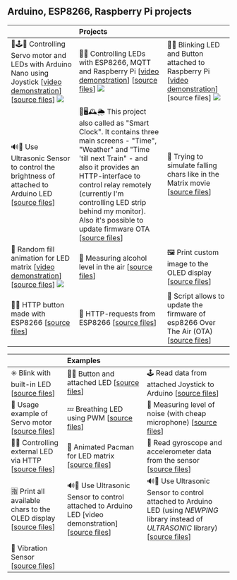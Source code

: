 ## Arduino, ESP8266, Raspberry Pi projects

|      |   Projects   | |
| :------------- | :------------- | :------------- |
| 📡🕹🚨 Controlling Servo motor and LEDs with Arduino Nano using Joystick [[video demonstration](https://youtu.be/dMZIztaue5U)] [[source files](servo_leds/servo_leds.ino)] [![](https://img.youtube.com/vi/dMZIztaue5U/0.jpg)](https://youtu.be/dMZIztaue5U)       | 🚥🔘 Controlling LEDs with ESP8266, MQTT and Raspberry Pi [[video demonstration](https://youtu.be/Odutzy32P4A)] [[source files](esp8266_mqtt_led/esp8266_mqtt_led.ino)] [![](https://img.youtube.com/vi/Odutzy32P4A/0.jpg)](https://youtu.be/Odutzy32P4A)       | 🚨🔘 Blinking LED and Button attached to Raspberry Pi [[video demonstration](https://youtu.be/iCikH7vxkV4)] [source files] [![](https://img.youtube.com/vi/iCikH7vxkV4/0.jpg)](https://youtu.be/iCikH7vxkV4) |
| 🔊🚨 Use Ultrasonic Sensor to control the brightness of attached to Arduino LED [[source files](ultrasonic_control_led_brightness/ultrasonic_control_led_brightness.ino)] | 📶🖥🕰🌦 This project also called as "Smart Clock". It contains three main screens - "Time", "Weather" and "Time 'till next Train" - and also it provides an HTTP-interface to control relay remotely (currently I'm controlling LED strip behind my monitor). Also it's possible to update firmware OTA [[source files](screen_http_relay_ota/screen_http_relay_ota.ino)] | 🍃 Trying to simulate falling chars like in the Matrix movie [[source files](screen_matrix_falling_chars/screen_matrix_falling_chars.ino)]  |
| 🔅 Random fill animation for LED matrix [[video demonstration](https://youtu.be/I4N1hBCpM_c)] [[source files](led_matrix_random/led_matrix_random.ino)] [![](https://img.youtube.com/vi/I4N1hBCpM_c/0.jpg)](https://youtu.be/I4N1hBCpM_c) |  🍺 Measuring alcohol level in the air [[source files](alcohol_sensor/alcohol_sensor.ino)] | 🖼 Print custom image to the OLED display [[source files](screen_custom_image/screen_custom_image.ino)]  |
| 📶🔘 HTTP button made with ESP8266 [[source files](esp8266_http_button/esp8266_http_button.ino)]   | 📶 HTTP-requests from ESP8266 [[source files](esp8266_request/esp8266_request.ino)]   |  📶 Script allows to update the firmware of esp8266 Over The Air (OTA) [[source files](update_over_the_air/update_over_the_air.ino)] |

| | Examples | |
| :------------- | :------------- | :------------- |
| ✳️ Blink with built-in LED [[source files](esp8266_blink/esp8266_blink.ino)]       | 🚨🔘 Button and attached LED [[source files](esp8266_button/esp8266_button.ino)]       | 🕹 Read data from attached Joystick to Arduino [[source files](example_joystick/example_joystick.ino)] |
| 📡 Usage example of Servo motor [[source files](example_servo/example_servo.ino)]   |  💤 Breathing LED using PWM [[source files](led_breathing/led_breathing.ino)]   | 🎤 Measuring level of noise (with cheap microphone) [[source files](cheap_microphone/cheap_microphone.ino)] |
| 📶🚨 Controlling external LED via HTTP [[source files](control_over_http/control_over_http.ino)]   | 💠 Animated Pacman for LED matrix [[source files](led_matrix_pacman/led_matrix_pacman.ino)]   | 🧭 Read gyroscope and accelerometer data from the sensor [[source files](gyroscope_accelerometer/gyroscope_accelerometer.ino)]  |
| 🈯️ Print all available chars to the OLED display [[source files](screen_all_chars/screen_all_chars.ino)]   |  🔊🚨 Use Ultrasonic Sensor to control attached to Arduino LED [video demonstration] [[source files](ultrasonic/ultrasonic.ino)] |  🔊🚨 Use Ultrasonic Sensor to control attached to Arduino LED (using _NEWPING_ library instead of _ULTRASONIC_ library) [[source files](ultrasonic_newping_library/ultrasonic_newping_library.ino)] |
| 📳 Vibration Sensor [[source files](vibration_sensor/vibration_sensor.ino)]   |   |   |
